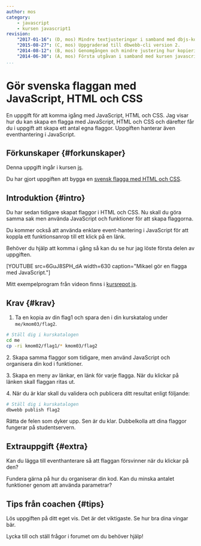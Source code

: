 ```yaml
---
author: mos
category:
    - javascript
    - kursen javascript1
revision:
    "2017-01-16": (D, mos) Mindre textjusteringar i samband med dbjs-kopia.
    "2015-08-27": (C, mos) Uppgraderad till dbwebb-cli version 2.
    "2014-08-12": (B, mos) Genomgången och mindre justering hur kopiering sker.
    "2014-06-30": (A, mos) Första utgåvan i samband med kursen javascript1.
...
```

Gör svenska flaggan med JavaScript, HTML och CSS
==================================

En uppgift för att komma igång med JavaScript, HTML och CSS. Jag visar hur du kan skapa en flagga med JavaScript, HTML och CSS och därefter får du i uppgift att skapa ett antal egna flaggor. Uppgiften hanterar även eventhantering i JavaScript.

<!--more-->



Förkunskaper {#forkunskaper}
-----------------------

Denna uppgift ingår i kursen [js](kurser/js).

Du har gjort uppgiften att bygga en [svensk flagga med HTML och CSS](uppgift/gor-svenska-flaggan-i-html-och-css).



Introduktion {#intro}
-----------------------

Du har sedan tidigare skapat flaggor i HTML och CSS. Nu skall du göra samma sak men använda JavaScript och funktioner för att skapa flaggorna.

Du kommer också att använda enklare event-hantering i JavaScript för att koppla ett funktionsanrop till ett klick på en länk.

Behöver du hjälp att komma i gång så kan du se hur jag löste första delen av uppgiften.

[YOUTUBE src=6GuJ8SPH_dA width=630 caption="Mikael gör en flagga med JavaScript."]

Mitt exempelprogram från videon finns i [kursrepot js](repo/js/example/flag/flag2/).



Krav {#krav}
-----------------------

1. Ta en kopia av din flag1 och spara den i din kurskatalog under `me/kmom03/flag2`.

```bash
# Ställ dig i kurskatalogen
cd me
cp -ri kmom02/flag1/* kmom03/flag2
```

2\. Skapa samma flaggor som tidigare, men använd JavaScript och organisera din kod i funktioner.

3\. Skapa en meny av länkar, en länk för varje flagga. När du klickar på länken skall flaggan ritas ut.

4\. När du är klar skall du validera och publicera ditt resultat enligt följande:

```bash
# Ställ dig i kurskatalogen
dbwebb publish flag2
```

Rätta de felen som dyker upp. Sen är du klar. Dubbelkolla att dina flaggor fungerar på studentservern.



Extrauppgift {#extra}
-----------------------

Kan du lägga till eventhanterare så att flaggan försvinner när du klickar på den?

Fundera gärna på hur du organiserar din kod. Kan du minska antalet funktioner genom att använda parametrar?



Tips från coachen {#tips}
-----------------------

Lös uppgiften på ditt eget vis. Det är det viktigaste. Se hur bra dina vingar bär.

Lycka till och ställ frågor i forumet om du behöver hjälp!
